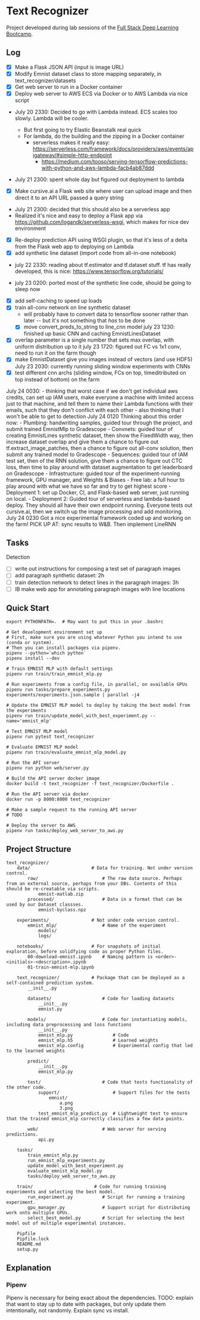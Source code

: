 # Text Recognizer

Project developed during lab sessions of the [Full Stack Deep Learning Bootcamp](https://fullstackdeeplearning.com/bootcamp).

## Log
- [x] Make a Flask JSON API (input is image URL)
- [x] Modify Emnist dataset class to store mapping separately, in text_recognizer/datasets
- [x] Get web server to run in a Docker container
- [x] Deploy web server to AWS ECS via Docker or to AWS Lambda via nice script

- July 20 2330: Decided to go with Lambda instead. ECS scales too slowly. Lambda will be cooler.
    - But first going to try Elastic Beanstalk real quick
    - For lambda, do the building and the zipping in a Docker container
        - serverless makes it really easy: https://serverless.com/framework/docs/providers/aws/events/apigateway/#simple-http-endpoint
            - https://medium.com/tooso/serving-tensorflow-predictions-with-python-and-aws-lambda-facb4ab87ddd

- July 21 2300: spent whole day but figured out deployment to lambda
- [x] Make cursive.ai a Flask web site where user can upload image and then direct it to an API URL passed a query string
- July 21 2300: decided that this should also be a serverless app
- Realized it's nice and easy to deploy a Flask app via https://github.com/logandk/serverless-wsgi, which makes for nice dev environment
- [x] Re-deploy prediction API using WSGI plugin, so that it's less of a delta from the Flask web app to deploying on Lambda
- [x] add synthetic line dataset (import code from all-in-one notebook)

- july 22 2330: reading about tf.estimator and tf.dataset stuff. tf has really developed, this is nice: https://www.tensorflow.org/tutorials/

- july 23 0200: ported most of the synthetic line code, should be going to sleep now
- [x] add self-caching to speed up loads
- [x] train all-conv network on line synthetic dataset
    - will probably have to convert data to tensorflow sooner rather than later -- but it's not something that *has* to be done
    - [x] move convert_preds_to_string to line_cnn model
july 23 1230: finished up basic CNN and caching EmnistLinesDataset
- [x] overlap parameter is a single number that sets max overlap, with uniform distribution up to it
july 23 1720: figured out FC vs 1x1 conv, need to run it on the farm though
- [x] make EmnistDataset give you images instead of vectors (and use HDF5)
July 23 2030: currently running sliding window experiments with CNNs
- [x] test different cnn archs (sliding window, FCs on top, timeditributed on top instead of bottom) on the farm

July 24 0030:
    - thinking that worst case if we don't get individual aws credits, can set up IAM users, make everyone a machine with limited access just to that machine, and tell them to name their Lambda functions with their emails, such that they don't conflict with each other
    - also thinking that I won't be able to get to detection
July 24 0120 Thinking about this order now:
    - Plumbing: handwriting samples, guided tour through the project, and submit trained EmnistMlp to Gradescope
    - Convnets: guided tour of creating EmnistLines synthetic dataset, then show the FixedWidth way, then increase dataset overlap and give them a chance to figure out tf.extract_image_patches, then a chance to figure out all-conv solution, then submit any trained model to Gradescope
    - Sequences: guided tour of IAM test set, then of the RNN solution, give them a chance to figure out CTC loss, then time to play around with dataset augmentation to get leaderboard on Gradescope
    - Infrastructure: guided tour of the experiment-running framework, GPU manager, and Weights & Biases
    - Free lab: a full hour to play around with what we have so far and try to get highest score
    - Deployment 1: set up Docker, CI, and Flask-based web server, just running on local.
    - Deployment 2: Guided tour of serverless and lambda-based deploy. They should all have their own endpoint running. Everyone tests out cursive.ai, then we switch up the image processing and add monitoring.
July 24 0230
    Got a nice experimental framework coded up and working on the farm!
    PICK UP AT: sync results to W&B. Then implement LineRNN

## Tasks

Detection
- [ ] write out instructions for composing a test set of paragraph images
- [ ] add paragraph synthetic dataset: 2h
- [ ] train detection network to detect lines in the paragraph images: 3h
- [ ] IB make web app for annotating paragraph images with line locations

## Quick Start

```
export PYTHONPATH=.  # May want to put this in your .bashrc

# Get development environment set up
# First, make sure you are using whatever Python you intend to use (conda or system).
# Then you can install packages via pipenv.
pipenv --python=`which python`
pipenv install --dev

# Train EMNIST MLP with default settings
pipenv run train/train_emnist_mlp.py

# Run experiments from a config file, in parallel, on available GPUs
pipenv run tasks/prepare_experiments.py experiments/experiments.json.sample | parallel -j4

# Update the EMNIST MLP model to deploy by taking the best model from the experiments
pipenv run train/update_model_with_best_experiment.py --name='emnist_mlp'

# Test EMNIST MLP model
pipenv run pytest text_recognizer

# Evaluate EMNIST MLP model
pipenv run train/evaluate_emnist_mlp_model.py

# Run the API server
pipenv run python web/server.py

# Build the API server docker image
docker build -t text_recognizer -f text_recognizer/Dockerfile .

# Run the API server via docker
docker run -p 8000:8000 text_recognizer

# Make a sample request to the running API server
# TODO

# Deploy the server to AWS
pipenv run tasks/deploy_web_server_to_aws.py
```

## Project Structure

```
text_recognizer/
    data/                       # Data for training. Not under version control.
        raw/                        # The raw data source. Perhaps from an external source, perhaps from your DBs. Contents of this should be re-creatable via scripts.
            emnist-matlab.zip
        processed/                  # Data in a format that can be used by our Dataset classses.
            emnist-byclass.npz

    experiments/                # Not under code version control.
        emnist_mlp/                 # Name of the experiment
            models/
            logs/

    notebooks/                  # For snapshots of initial exploration, before solidfying code as proper Python files.
        00-download-emnist.ipynb    # Naming pattern is <order>-<initials>-<description>.ipynb
        01-train-emnist-mlp.ipynb

    text_recognizer/            # Package that can be deployed as a self-contained prediction system.
        __init__.py

        datasets/                   # Code for loading datasets
            __init__.py
            emnist.py

        models/                     # Code for instantiating models, including data preprocessing and loss functions
            __init__.py
            emnist_mlp.py               # Code
            emnist_mlp.h5               # Learned weights
            emnist_mlp.config           # Experimental config that led to the learned weights

        predict/
            __init__.py
            emnist_mlp.py

        test/                       # Code that tests functionality of the other code.
            support/                    # Support files for the tests
                emnist/
                    a.png
                    3.png
            test_emnist_mlp_predict.py  # Lightweight test to ensure that the trained emnist_mlp correctly classifies a few data points.

        web/                        # Web server for serving predictions.
            api.py

    tasks/
        train_emnist_mlp.py
        run_emnist_mlp_experiments.py
        update_model_with_best_experiment.py
        evaluate_emnist_mlp_model.py
        tasks/deploy_web_server_to_aws.py

    train/                       # Code for running training experiments and selecting the best model.
        run_experiment.py           # Script for running a training experiment.
        gpu_manager.py              # Support script for distributing work onto multiple GPUs.
        select_best_model.py        # Script for selecting the best model out of multiple experimental instances.

    Pipfile
    Pipfile.lock
    README.md
    setup.py
```

## Explanation

### Pipenv

Pipenv is necessary for being exact about the dependencies.
TODO: explain that want to stay up to date with packages, but only update them intentionally, not randomly. Explain sync vs install.
